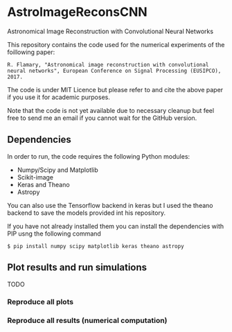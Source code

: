 # AstroImageReconsCNN
Astronomical Image Reconstruction with Convolutional Neural Networks

This repository contains the code used for the numerical experiments of the foillowing paper:

    R. Flamary, "Astronomical image reconstruction with convolutional neural networks", European Conference on Signal Processing (EUSIPCO), 2017.


The code is under MIT Licence but please refer to and cite the above paper if you use it for academic purposes.

Note that the code is not yet available due to necessary cleanup but feel free to send me an email if you cannot wait for the GitHub version.

##  Dependencies

In order to run, the code requires the following Python modules:

* Numpy/Scipy and Matplotlib
* Scikit-image
* Keras and Theano
* Astropy

You can also use the Tensorflow backend in keras but I used the theano backend to save the models provided int his repository.

If you have not already installed them you can install the dependencies with PIP usng the following command

```
$ pip install numpy scipy matplotlib keras theano astropy
```


## Plot results and run simulations

TODO

### Reproduce all plots

### Reproduce all results (numerical computation)
